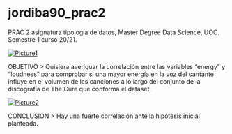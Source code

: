 # jordiba90_prac2
PRAC 2 asignatura tipología de datos, Master Degree Data Science, UOC. Semestre 1 curso 20/21.

<a href="https://imgbb.com/"><img src="https://i.ibb.co/5vJgFS9/Picture1.png" alt="Picture1" border="0"></a>

OBJETIVO > Quisiera averiguar la correlación entre las variables “energy” y “loudness” para comprobar si una mayor energía en la voz del cantante influye en el volumen de las canciones a lo largo del conjunto de la discografía de The Cure que conforma el dataset.

<a href="https://imgbb.com/"><img src="https://i.ibb.co/qJWrDMt/Picture2.png" alt="Picture2" border="0"></a>

CONCLUSIÓN > Hay una fuerte correlación ante la hipótesis inicial planteada.
